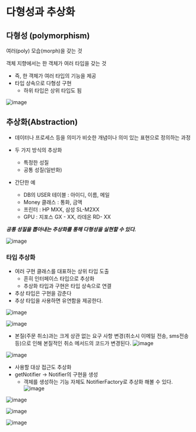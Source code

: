 
# 다형성과 추상화

## 다형성 (polymorphism)

여러(poly) 모습(morph)을 갖는 것

객체 지향에서는 한 객체가 여러 타입을 갖는 것
  - 즉, 한 객체가 여러 타입의 기능을 제공
  - 타입 상속으로 다형성 구현
    - 하위 타입은 상위 타입도 됨

![image](https://user-images.githubusercontent.com/64415489/131666741-b7e22fdc-7e3b-431b-b037-64df58bbfd34.png)



## 추상화(Abstraction)
- 데이터나 프로세스 등을 의미가 비슷한 개념이나 의미 있는 표현으로 정의하는 과정
- 두 가지 방식의 추상화
  - 특정한 성질
  - 공통 성질(일반화)

- 간단한 예
  - DB의 USER 테이블 : 아이디, 이름, 메일
  - Money 클래스 : 통화, 금액
  - 프린터 : HP MXX, 삼성 SL-M2XX
  - GPU : 지포스 GX - XX, 라데온 RD- XX

***공통 성질을 뽑아내는 추상화를 통해 다형성을 실현할 수 있다.***

![image](https://user-images.githubusercontent.com/64415489/131667318-00780817-0984-4912-8bab-80d6865fcc6e.png)


### 타입 추상화
- 여러 구현 클래스를 대표하는 상위 타입 도출
  - 흔히 인터페이스 타입으로 추상화
  - 추상화 타입과 구현은 타입 상속으로 연결
- 추상 타입은 구현을 감춘다
- 추상 타입을 사용하면 유연함을 제공한다.

![image](https://user-images.githubusercontent.com/64415489/131667388-78b280b1-446c-4349-b5a1-87225d39d8b0.png)

![image](https://user-images.githubusercontent.com/64415489/131667654-9bd3a565-ee76-4480-99d9-812857563cdf.png)

- 본질(주문 취소)과는 크게 상관 없는 요구 사항 변경(취소시 이메일 전송, sms전송 등)으로 인해 본질적인 취소 메서드의 코드가 변경된다.
![image](https://user-images.githubusercontent.com/64415489/131667833-eaf6bb97-08b8-43ef-85fb-4fb45ac9ca2e.png)

![image](https://user-images.githubusercontent.com/64415489/131668010-86fb4f24-fafa-429b-ac07-1cff3a1d0bad.png)

- 사용할 대상 접근도 추상화
- getNotifier -> Notifier의 구현을 생성
  - 객체를 생성하는 기능 자체도 NotifierFactory로 추상화 해볼 수 있다.
![image](https://user-images.githubusercontent.com/64415489/131668171-6c50b709-6461-45cd-9b1d-8874a796470d.png)


![image](https://user-images.githubusercontent.com/64415489/131668481-12db3a4c-51bd-4adf-a40b-452ea9c86931.png)


![image](https://user-images.githubusercontent.com/64415489/131668604-c40ad67d-ffee-4bb9-ba12-8a5821c6c462.png)


![image](https://user-images.githubusercontent.com/64415489/131668807-4968907c-2b05-43c2-84b8-734e5c192b61.png)
